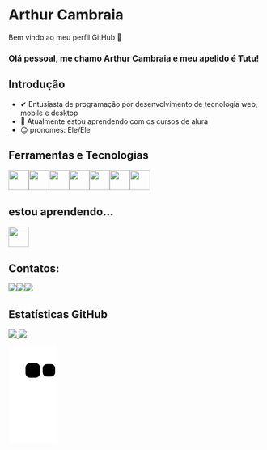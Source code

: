 # Arthur Cambraia
<p>Bem vindo ao meu perfil GitHub 👋</p>

<h3>Olá pessoal, me chamo Arthur Cambraia e meu apelido é Tutu!</h3>

<h2>Introdução</h2>

- ✔ Entusiasta de programação por desenvolvimento de tecnologia web, mobile e desktop
- 🌱 Atualmente estou aprendendo com os cursos de alura
- :blush: pronomes: Ele/Ele

## Ferramentas e Tecnologias
<div style="display:flex; flex-direction: row; flex-wrap: wrap;">
  <img src="https://cdn.jsdelivr.net/gh/devicons/devicon/icons/vscode/vscode-original-wordmark.svg" width="40" height="40" />
  <img src="https://cdn.jsdelivr.net/gh/devicons/devicon/icons/html5/html5-plain-wordmark.svg" width="40" height="40" />
  <img src="https://cdn.jsdelivr.net/gh/devicons/devicon/icons/css3/css3-plain-wordmark.svg" width="40" height="40" />
  <img src="https://cdn.jsdelivr.net/gh/devicons/devicon/icons/javascript/javascript-original.svg" width="40" height="40" />
  <img src="https://cdn.jsdelivr.net/gh/devicons/devicon/icons/github/github-original.svg" width="40" height="40" />
  <img src="https://cdn.jsdelivr.net/gh/devicons/devicon/icons/git/git-original.svg" width="40" height="40" />
  <img src="https://cdn.jsdelivr.net/gh/devicons/devicon/icons/nodejs/nodejs-plain-wordmark.svg" width="40" height="40" />               
</div>

## estou aprendendo...

<div style="display:flex; flex-direction: row; flex-wrap: wrap; gap: 1rem;">
  <img src="https://cdn.jsdelivr.net/gh/devicons/devicon/icons/ubuntu/ubuntu-plain.svg" width="40" height="40"/>
</div>

## Contatos:

<div style="display:flex; flex-direction: row; flex-wrap: wrap;">
  <a href="https://www.youtube.com/@arthurvieira630" target="_blank"><img loading="lazy" src="https://img.shields.io/badge/YouTube-FF0000?style=for-the-badge&logo=youtube&logoColor=white" target="_blank"></a>
  <a href = "mailto:arthur10vieira@gmail.com"><img loading="lazy" src="https://img.shields.io/badge/Gmail-D14836?style=for-the-badge&logo=gmail&logoColor=white" target="_blank"></a>
  <a href="https://www.linkedin.com/in/arthur-vieira-cambraia" target="_blank"><img loading="lazy" src="https://img.shields.io/badge/-LinkedIn-%230077B5?style=for-the-badge&logo=linkedin&logoColor=white" target="_blank"></a>   
</div>


## Estatísticas GitHub

<div>
  <a href="https://github.com/arthur10vieira">
  <img loading="lazy" height="140em" src="https://github-readme-stats.vercel.app/api/top-langs/?username=arthur10vieira&layout=compact&langs_count=7&theme=dracula"/>
  <img loading="lazy" height="140em" src="https://github-readme-stats.vercel.app/api?username=arthur10vieira&show_icons=true&theme=dracula&include_all_commits=true&count_private=true"/>
</div>

![Snake animation](https://github.com/arthur10vieira/arthur10vieira/blob/output/github-contribution-grid-snake.svg)
